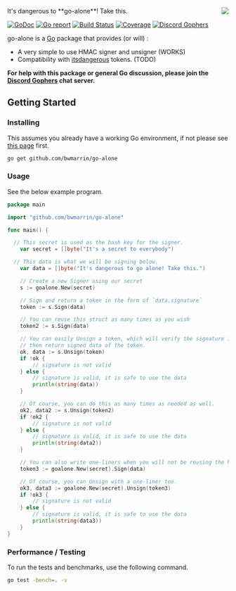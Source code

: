 <img align="right" src="http://vignette1.wikia.nocookie.net/zelda/images/2/28/Hyrule_Warriors_Hylian_Sword_8-Bit_Wooden_Sword_(8-bit_Hylian_Sword).png">
It's dangerous to **go-alone**! Take this.

[![GoDoc](https://godoc.org/github.com/bwmarrin/go-alone?status.svg)](https://godoc.org/github.com/bwmarrin/go-alone) [![Go report](http://goreportcard.com/badge/bwmarrin/go-alone)](http://goreportcard.com/report/bwmarrin/go-alone) [![Build Status](https://travis-ci.org/bwmarrin/go-alone.svg?branch=master)](https://travis-ci.org/bwmarrin/go-alone) [![Coverage](http://gocover.io/_badge/github.com/bwmarrin/go-alone)](https://gocover.io/github.com/bwmarrin/go-alone) [![Discord Gophers](https://img.shields.io/badge/Discord%20Gophers-%23info-blue.svg)](https://discord.gg/0f1SbxBZjYq9jLBk)

go-alone is a [Go](https://golang.org/) package that provides (or will) :
* A very simple to use HMAC signer and unsigner (WORKS)
* Compatibility with [itsdangerous](https://pythonhosted.org/itsdangerous/) tokens. (TODO)

**For help with this package or general Go discussion, please join the [Discord 
Gophers](https://discord.gg/0f1SbxBZjYq9jLBk) chat server.**

## Getting Started

### Installing

This assumes you already have a working Go environment, if not please see
[this page](https://golang.org/doc/install) first.

```sh
go get github.com/bwmarrin/go-alone
```

### Usage

See the below example program.

```go
package main

import "github.com/bwmarrin/go-alone"

func main() {

  // This secret is used as the hash key for the signer.
	var secret = []byte("It's a secret to everybody")

  // This data is what we will be signing below.
	var data = []byte("It's dangerous to go alone! Take this.")

	// Create a new Signer using our secret
	s := goalone.New(secret)

	// Sign and return a token in the form of `data.signature`
	token := s.Sign(data)

	// You can reuse this struct as many times as you wish
	token2 := s.Sign(data)

	// You can easily Unsign a token, which will verify the signature is valid
	// then return signed data of the token.
	ok, data := s.Unsign(token)
	if !ok {
		// signature is not valid
	} else {
		// signature is valid, it is safe to use the data
		println(string(data))
	}

	// Of course, you can do this as many times as needed as well.
	ok2, data2 := s.Unsign(token2)
	if !ok2 {
		// signature is not valid
	} else {
		// signature is valid, it is safe to use the data
		println(string(data2))
	}

	// You can also write one-liners when you will not be reusing the hash.
	token3 := goalone.New(secret).Sign(data)

	// Of course, you can Unsign with a one-liner too.
	ok3, data3 := goalone.New(secret).Unsign(token3)
	if !ok3 {
		// signature is not valid
	} else {
		// signature is valid, it is safe to use the data
		println(string(data3))
	}
}
```



### Performance / Testing

To run the tests and benchmarks, use the following command.

```sh
go test -bench=. -v
```

